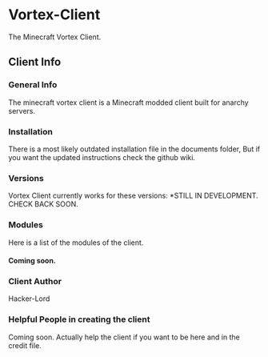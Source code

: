 # Vortex-Client
The Minecraft Vortex Client.

## Client Info

### General Info
The minecraft vortex client is a Minecraft modded client built for anarchy servers.

### Installation
There is a most likely outdated installation file in the documents folder, But if you want the updated instructions check the github wiki.

### Versions
Vortex Client currently works for these versions:
*STILL IN DEVELOPMENT. CHECK BACK SOON.

### Modules
Here is a list of the modules of the client.
#### Coming soon.

### Client Author
Hacker-Lord

### Helpful People in creating the client
Coming soon. Actually help the client if you want to be here and in the credit file.
